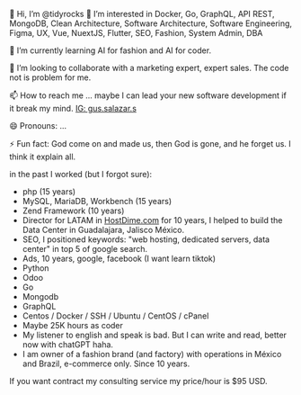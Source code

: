 👋 Hi, I’m @tidyrocks
👀 I’m interested in Docker, Go, GraphQL, API REST, MongoDB, Clean Architecture, Software Architecture, Software Engineering, Figma, UX, Vue, NuextJS, Flutter, SEO, Fashion, System Admin, DBA

🌱 I’m currently learning AI for fashion and AI for coder.

💞️ I’m looking to collaborate with a marketing expert, expert sales. The code not is problem for me.

📫 How to reach me ... maybe I can lead your new software development if it break my mind. [IG: gus.salazar.s](https://www.instagram.com/gus.salazar.s)

😄 Pronouns: ...

⚡ Fun fact: God come on and made us, then God is gone, and he forget us. I think it explain all.

in the past I worked (but I forgot sure):
- php (15 years)
- MySQL, MariaDB, Workbench (15 years)
- Zend Framework (10 years) 
- Director for LATAM in [HostDime.com](https://hostDime.com) for 10 years, I helped to build the Data Center in Guadalajara, Jalisco México.
- SEO, I positioned keywords: "web hosting, dedicated servers, data center" in top 5 of google search.
- Ads, 10 years, google, facebook  (I want learn tiktok)
- Python
- Odoo
- Go
- Mongodb
- GraphQL
- Centos / Docker / SSH / Ubuntu / CentOS / cPanel
- Maybe 25K hours as coder
- My listener to english and speak is bad. But I can write and read, better now with chatGPT haha.
- I am owner of a fashion brand (and factory) with operations in México and Brazil, e-commerce only. Since 10 years.

  
If you want contract my consulting service my price/hour is $95 USD.

<!---
tidyrocks/tidyrocks is a ✨ special ✨ repository because its `README.md` (this file) appears on your GitHub profile.
You can click the Preview link to take a look at your changes.
--->
